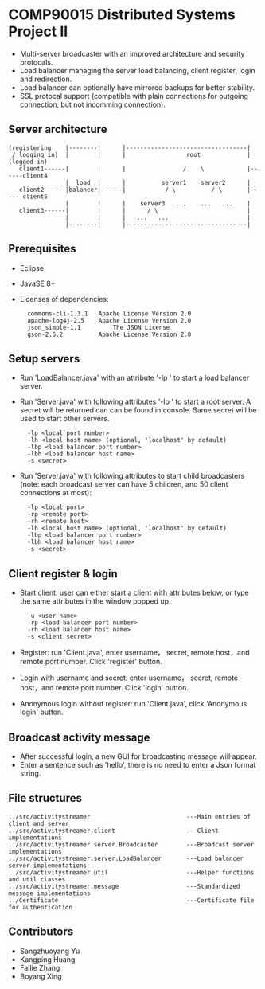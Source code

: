 # COMP90015 Distributed Systems Project II #

* Multi-server broadcaster with an improved architecture and security protocals.
* Load balancer managing the server load balancing, client register, login and redirection.
* Load balancer can optionally have mirrored backups for better stability.
* SSL protocal support (compatible with plain connections for outgoing connection, but not incomming connection).

## Server architecture

    (registering    |--------|      |----------------------------------|
     / logging in)  |        |      |                 root             |    (logged in)
       client1------|        |      |                /    \            |------client4
                    |  load  |      |          server1    server2      |
       client2------|balancer|------|           / \          / \       |------client5
                    |        |      |    server3   ...    ...   ...    |
       client3------|        |      |      / \                         |
                    |        |      |   ...   ...                      |
                    |--------|      |----------------------------------|

## Prerequisites

* Eclipse
* JavaSE 8+
* Licenses of dependencies:

        commons-cli-1.3.1	Apache License Version 2.0
        apache-log4j-2.5	Apache License Version 2.0
        json_simple-1.1         The JSON License
        gson-2.6.2	        Apache License Version 2.0

## Setup servers

* Run 'LoadBalancer.java' with an attribute '-lp <local port number>' to start a load balancer server.
* Run 'Server.java' with following attributes '-lp <local port number>' to start a root server. A secret will be returned can can be found in console. Same secret will be used to start other servers.

        -lp <local port number>
        -lh <local host name> (optional, 'localhost' by default)
        -lbp <load balancer port number>
        -lbh <load balancer host name>
        -s <secret>

* Run 'Server.java' with following attributes to start child broadcasters (note: each broadcast server can have 5 children, and 50 client connections at most):

        -lp <local port>
        -rp <remote port>
        -rh <remote host>
        -lh <local host name> (optional, 'localhost' by default)
        -lbp <load balancer port number>
        -lbh <load balancer host name>
        -s <secret>

## Client register & login

* Start client: user can either start a client with attributes below, or type the same attributes in the window popped up.

        -u <user name>
        -rp <load balancer port number>
        -rh <load balancer host name>
        -s <client secret>

* Register: run 'Client.java', enter username， secret, remote host，and remote port number. Click 'register' button.
* Login with username and secret: enter username， secret, remote host，and remote port number. Click 'login' button.
* Anonymous login without register: run 'Client.java', click 'Anonymous login' button.

## Broadcast activity message

* After successful login, a new GUI for broadcasting message will appear.
* Enter a sentence such as 'hello', there is no need to enter a Json format string.

## File structures

    ../src/activitystreamer                           ---Main entries of client and server
    ../src/activitystreamer.client                    ---Client implementations
    ../src/activitystreamer.server.Broadcaster        ---Broadcast server implementations
    ../src/activitystreamer.server.LoadBalancer       ---Load balancer server implementations
    ../src/activitystreamer.util                      ---Helper functions and util classes
    ../src/activitystreamer.message                   ---Standardized message implementations
    ../Certificate                                    ---Certificate file for authentication

## Contributors

* Sangzhuoyang Yu
* Kangping Huang
* Fallie Zhang
* Boyang Xing
